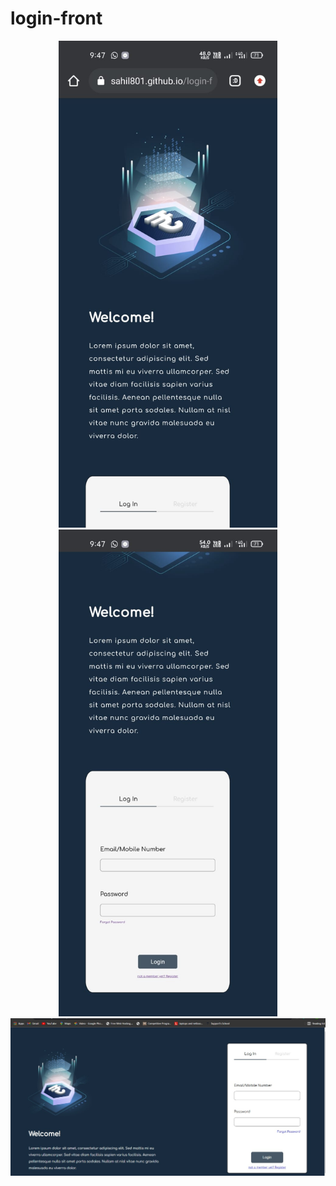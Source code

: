 # login-front
<p align="center">
  <img src="mobile 0.jpeg" width="350" title="mobile-view">
  <img src="mobile00.jpeg" width="350" title="mobile-view">
   <img src="desktop.jpeg" width="700" title="desktop">
</p>
